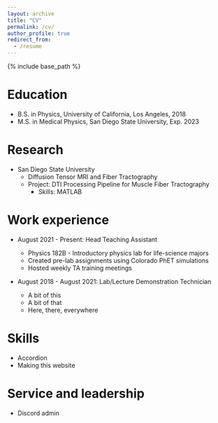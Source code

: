 ```yaml
---
layout: archive
title: "CV"
permalink: /cv/
author_profile: true
redirect_from:
  - /resume
---
```


{% include base_path %}

Education
======
* B.S. in Physics, University of California, Los Angeles, 2018
* M.S. in Medical Physics, San Diego State University, Exp. 2023

Research
=====
* San Diego State University
  * Diffusion Tensor MRI and Fiber Tractography
  * Project: DTI Processing Pipeline for Muscle Fiber Tractography
    * Skills: MATLAB
  
Work experience
======
* August 2021 - Present: Head Teaching Assistant
  * Physics 182B - Introductory physics lab for life-science majors
  * Created pre-lab assignments using Colorado PhET simulations
  * Hosted weekly TA training meetings

* August 2018 - August 2021: Lab/Lecture Demonstration Technician
  * A bit of this
  * A bit of that
  * Here, there, everywhere


Skills
======
* Accordion
* Making this website

Service and leadership
======
* Discord admin
